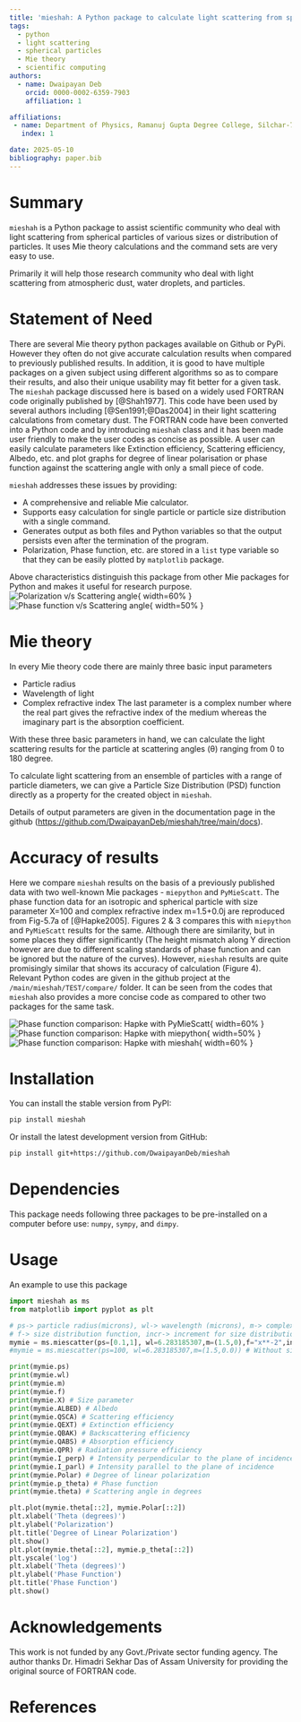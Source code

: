 ```yaml
---
title: 'mieshah: A Python package to calculate light scattering from spheres by using Mie theory'
tags:
  - python
  - light scattering
  - spherical particles
  - Mie theory
  - scientific computing
authors:
  - name: Dwaipayan Deb
    orcid: 0000-0002-6359-7903
    affiliation: 1

affiliations:
 - name: Department of Physics, Ramanuj Gupta Degree College, Silchar-788004
   index: 1

date: 2025-05-10
bibliography: paper.bib
---
```


# Summary

`mieshah` is a Python package to assist scientific community who deal with light scattering from spherical particles of various sizes or distribution of particles. It uses Mie theory calculations and the command sets are very easy to use.   

Primarily it will help those research community who deal with light scattering from atmospheric dust, water droplets, and particles.


# Statement of Need

There are several Mie theory python packages available on Github or PyPi. However they often do not give accurate calculation results when compared to previously published results. In addition, it is good to have multiple packages on a given subject using different algorithms so as to compare their results, and also their unique usability may fit better for a given task. The `mieshah` package discussed here is based on a widely used FORTRAN code originally published by [@Shah1977]. This code have been used by several authors including [@Sen1991;@Das2004] in their light scattering calculations from cometary dust. The FORTRAN code have been converted into a Python code and by introducing `mieshah` class and it has been made user friendly to make the user codes as concise as possible. A user can easily calculate parameters like Extinction efficiency, Scattering efficiency, Albedo, etc. and plot graphs for degree of linear polarisation or phase function against the scattering angle with only a small piece of code.      

`mieshah` addresses these issues by providing:

- A comprehensive and reliable Mie calculator.
- Supports easy calculation for single particle or particle size distribution with a single command.
- Generates output as both files and Python variables so that the output persists even after the termination of the program. 
- Polarization, Phase function, etc. are stored in a `list` type variable so that they can be easily plotted by `matplotlib` package.

Above characteristics distinguish this package from other Mie packages for Python and makes it useful for research purpose. 
![Polarization v/s Scattering angle](figures/Figure_1.png){ width=60% }
![Phase function v/s Scattering angle](figures/Figure_2.png){ width=50% }

# Mie theory
In every Mie theory code there are mainly three basic input parameters 
- Particle radius
- Wavelength of light
- Complex refractive index 
The last parameter is a complex number where the real part gives the refractive index of the medium whereas the imaginary part is the absorption coefficient.

With these three basic parameters in hand, we can calculate the light scattering results for the particle at scattering angles (θ) ranging from 0 to 180 degree. 

To calculate light scattering from an ensemble of particles with a range of particle diameters, we can give a Particle Size Distribution (PSD) function directly as a property for the created object in `mieshah`. 

Details of output parameters are given in the documentation page in the github (https://github.com/DwaipayanDeb/mieshah/tree/main/docs). 

# Accuracy of results
Here we compare `mieshah` results on the basis of a previously published data with two well-known Mie packages - `miepython` and `PyMieScatt`. The phase function data for an isotropic and spherical particle with size parameter X=100 and complex refractive index m=1.5+0.0j are reproduced from Fig-5.7a of [@Hapke2005]. Figures 2 & 3 compares this with `miepython` and `PyMieScatt` results for the same. Although there are similarity, but in some places they differ significantly (The height mismatch along Y direction however are due to different scaling standards of phase function and can be ignored but the nature of the curves). However, `mieshah` results are quite promisingly similar that shows its accuracy of calculation (Figure 4). Relevant Python codes are given in the github project at the `/main/mieshah/TEST/compare/` folder. It can be seen from the codes that `mieshah` also provides a more concise code as compared to other two packages for the same task.

![Phase function comparison: Hapke with PyMieScatt](figures/Figure_3.png){ width=60% }
![Phase function comparison: Hapke with miepython](figures/Figure_4.png){ width=50% }
![Phase function comparison: Hapke with mieshah](figures/Figure_5.png){ width=60% }


# Installation

You can install the stable version from PyPI:

```bash
pip install mieshah
```

Or install the latest development version from GitHub:

```bash
pip install git+https://github.com/DwaipayanDeb/mieshah
```
# Dependencies

This package needs following three packages to be pre-installed on a computer before use: `numpy`, `sympy`, and `dimpy`.

# Usage

An example to use this package 

```python
import mieshah as ms
from matplotlib import pyplot as plt

# ps-> particle radius(microns), wl-> wavelength (microns), m-> complex refractive index (real,imaginary), 
# f-> size distribution function, incr-> increment for size distribution function
mymie = ms.miescatter(ps=[0.1,1], wl=6.283185307,m=(1.5,0),f="x**-2",incr=0.01)  # With size distribution function
#mymie = ms.miescatter(ps=100, wl=6.283185307,m=(1.5,0.0)) # Without size distribution function (single particle)

print(mymie.ps)
print(mymie.wl)
print(mymie.m)
print(mymie.f)
print(mymie.X) # Size parameter
print(mymie.ALBED) # Albedo
print(mymie.QSCA) # Scattering efficiency
print(mymie.QEXT) # Extinction efficiency
print(mymie.QBAK) # Backscattering efficiency
print(mymie.QABS) # Absorption efficiency
print(mymie.QPR) # Radiation pressure efficiency
print(mymie.I_perp) # Intensity perpendicular to the plane of incidence
print(mymie.I_parl) # Intensity parallel to the plane of incidence
print(mymie.Polar) # Degree of linear polarization
print(mymie.p_theta) # Phase function
print(mymie.theta) # Scattering angle in degrees

plt.plot(mymie.theta[::2], mymie.Polar[::2])
plt.xlabel('Theta (degrees)')
plt.ylabel('Polarization')
plt.title('Degree of Linear Polarization')
plt.show()
plt.plot(mymie.theta[::2], mymie.p_theta[::2])
plt.yscale('log')    
plt.xlabel('Theta (degrees)')
plt.ylabel('Phase Function')
plt.title('Phase Function')
plt.show()
```


# Acknowledgements

This work is not funded by any Govt./Private sector funding agency. The author thanks Dr. Himadri Sekhar Das of Assam University for providing the original source of FORTRAN code.

# References


